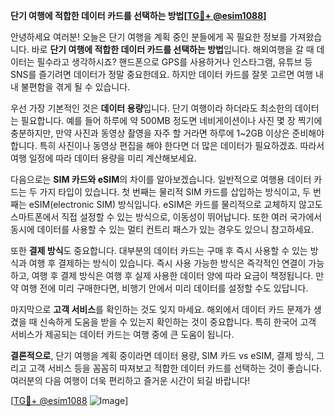 **단기 여행에 적합한 데이터 카드를 선택하는 방법[[TG💪+ @esim1088](https://t.me/s/esim1088)]**

안녕하세요 여러분! 오늘은 단기 여행을 계획 중인 분들에게 꼭 필요한 정보를 가져왔습니다. 바로 **단기 여행에 적합한 데이터 카드를 선택하는 방법**입니다. 해외여행을 갈 때 데이터는 필수라고 생각하시죠? 핸드폰으로 GPS를 사용하거나 인스타그램, 유튜브 등 SNS를 즐기려면 데이터가 정말 중요한데요. 하지만 데이터 카드를 잘못 고르면 여행 내내 불편함을 겪게 될 수 있습니다.

우선 가장 기본적인 것은 **데이터 용량**입니다. 단기 여행이라 하더라도 최소한의 데이터는 필요합니다. 예를 들어 하루에 약 500MB 정도면 네비게이션이나 사진 몇 장 찍기에 충분하지만, 만약 사진과 동영상 촬영을 자주 할 거라면 하루에 1~2GB 이상은 준비해야 합니다. 특히 사진이나 동영상 편집을 해야 한다면 더 많은 데이터가 필요하겠죠. 따라서 여행 일정에 따라 데이터 용량을 미리 계산해보세요.

다음으로는 **SIM 카드와 eSIM**의 차이를 알아보겠습니다. 일반적으로 여행용 데이터 카드는 두 가지 타입이 있습니다. 첫 번째는 물리적 SIM 카드를 삽입하는 방식이고, 두 번째는 eSIM(electronic SIM) 방식입니다. eSIM은 카드를 물리적으로 교체하지 않고도 스마트폰에서 직접 설정할 수 있는 방식으로, 이동성이 뛰어납니다. 또한 여러 국가에서 동시에 데이터를 사용할 수 있는 멀티 컨트리 패스가 있는 경우도 있으니 참고하세요.

또한 **결제 방식**도 중요합니다. 대부분의 데이터 카드는 구매 후 즉시 사용할 수 있는 방식과 여행 후 결제하는 방식이 있습니다. 즉시 사용 가능한 방식은 즉각적인 연결이 가능하고, 여행 후 결제 방식은 여행 후 실제 사용한 데이터 양에 따라 요금이 책정됩니다. 만약 여행 전에 미리 구매한다면, 비행기 안에서 미리 데이터를 설정할 수도 있답니다.

마지막으로 **고객 서비스**를 확인하는 것도 잊지 마세요. 해외에서 데이터 카드 문제가 생겼을 때 신속하게 도움을 받을 수 있는지 확인하는 것이 중요합니다. 특히 한국어 고객 서비스가 제공되는 데이터 카드는 여행 중에 큰 도움이 됩니다.

**결론적으로**, 단기 여행을 계획 중이라면 데이터 용량, SIM 카드 vs eSIM, 결제 방식, 그리고 고객 서비스 등을 꼼꼼히 따져보고 적합한 데이터 카드를 선택하는 것이 좋습니다. 여러분의 다음 여행이 더욱 편리하고 즐거운 시간이 되길 바랍니다!

[[TG💪+ @esim1088](https://t.me/s/esim1088) ![Image](https://i.postimg.cc/Y0z9fWf4/image.png)]